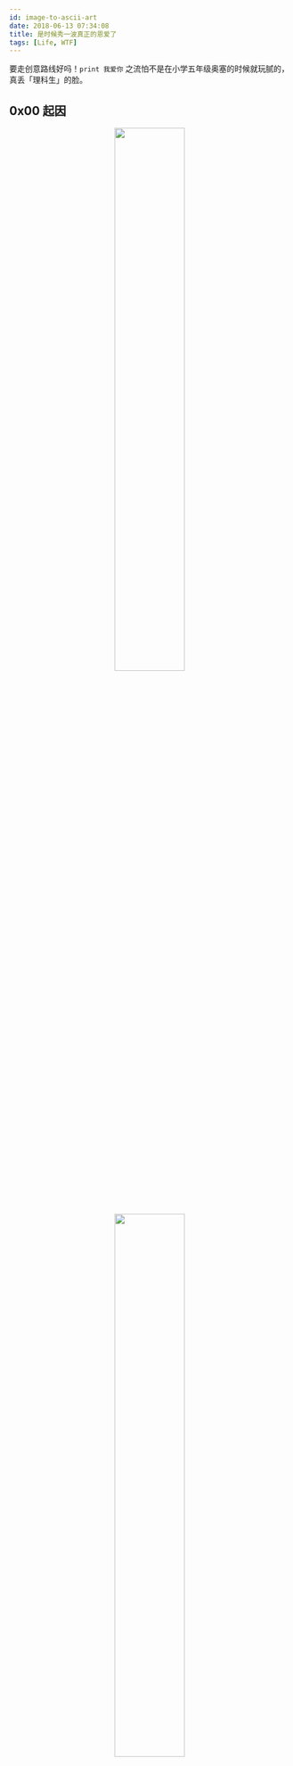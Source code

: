 ```yaml
---
id: image-to-ascii-art
date: 2018-06-13 07:34:08
title: 是时候秀一波真正的恩爱了
tags: [Life, WTF]
---
```


要走创意路线好吗！`print 我爱你` 之流怕不是在小学五年级奥塞的时候就玩腻的，真丢「理科生」的脸。

<!--more-->

## 0x00 起因

<div align=center>

<img src="/resources/legacy/5b2060073e544.jpg" width="50%" height="50%">

<img src="/resources/legacy/5b2060041294b.jpeg" width="50%" height="50%">

<img src="/resources/legacy/5b206003b00a4.jpeg" width="50%" height="50%">

</div>

本着善待接纳的态度，😂这人怕不是刚入计算机系的大一新（la）生（ji）吧。

<div align=center>
<img src="/resources/legacy/5b20600752383.jpg" width="50%" height="50%">
</div>

当场分手 +1。

## 0x01 动手

代码优雅与否并不是重点=。=真正的秀，要让对面不懂代码的人能看得明白效果，并且觉得你写的有「卵」用。

不考虑什么「设计模式」、「依赖注入」、「最佳实践」之类的，劳资敲代码就是一把梭！

```python
# -*- coding: utf-8 -*-
from PIL import Image

codeLib = '''@B%8&WM#*oahkbdpqwmZO0QLCJUYXzcvunxrjft/\|()1{}[]?-_+~<>i!lI;:,"^`'. '''  # 生成字符画所需的字符集
count = len(codeLib)

def transform(image_file):
    image_file = image_file.convert("L")  # 转换为黑白图片，参数"L"表示黑白模式
    codePic = ''
    for h in range(0, image_file.size[1]):  # size属性表示图片的分辨率，'0'为横向大小，'1'为纵向
        for w in range(0, image_file.size[0]):
            # 返回指定位置的像素，如果所打开的图像是多层次的图片，那这个方法就返回一个元组
            gray = image_file.getpixel((w, h))
            codePic = codePic + \
                codeLib[int(((count-1)*gray)/256)]  # 建立灰度与字符集的映射
        codePic = codePic + '\r\n'
    return codePic

fp = open(u'my-lover.jpg', 'rb')
image_file = Image.open(fp)
image_file = image_file.resize(
    (int(image_file.size[0]), int(image_file.size[1]*0.4)))  # 调整图宽高比例
print u'Info:', image_file.size[0], ' ', image_file.size[1]

result = open('result.txt', 'w')
result.write(transform(image_file))
result.close()
```

> 以上代码修改自：<https://blog.csdn.net/wait_nothing_alone/article/details/52901531>

## 0x02 效果

![](/resources/legacy/5b20600e63807.jpg)

## 0x03 秀

<div align=center>
<img src="/resources/legacy/5b206008a1fa5.jpg" width="50%" height="50%">
</div>
